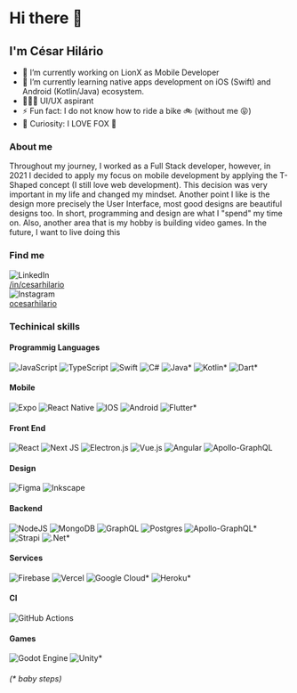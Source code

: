 # Hi there 👋 
## I'm César Hilário

- 🔭 I’m currently working on LionX as Mobile Developer
- 🌱 I’m currently learning native apps development on iOS (Swift) and Android (Kotlin/Java) ecosystem.
- 🧑🏾‍🎨 UI/UX aspirant
- ⚡ Fun fact: I do not know how to ride a bike 🚲 (without me 😝)
- 🧐 Curiosity: I LOVE FOX 🦊

### About me
Throughout my journey, I worked as a Full Stack developer, however, in 2021 I decided to apply my focus on mobile development by applying the T-Shaped concept (I still love web development). This decision was very important in my life and changed my mindset.
Another point I like is the design more precisely the User Interface, most good designs are beautiful designs too.
In short, programming and design are what I "spend" my time on.
Also, another area that is my hobby is building video games. In the future, I want to live doing this

### Find me 
![LinkedIn](https://img.shields.io/badge/linkedin-%230077B5.svg?style=for-the-badge&logo=linkedin&logoColor=white)
<br/>
[/in/cesarhilario](https://linkedin.com/in/cesarhilario)
<br/>
![Instagram](https://img.shields.io/badge/Instagram-%23E4405F.svg?style=for-the-badge&logo=Instagram&logoColor=white) 
<br/>
[ocesarhilario](https://instagram.com/ocesarhilario)

### Techinical skills 

#### Programmig Languages
![JavaScript](https://img.shields.io/badge/javascript-%23323330.svg?style=for-the-badge&logo=javascript&logoColor=%23F7DF1E)
![TypeScript](https://img.shields.io/badge/typescript-%23007ACC.svg?style=for-the-badge&logo=typescript&logoColor=white)
![Swift](https://img.shields.io/badge/swift-F54A2A?style=for-the-badge&logo=swift&logoColor=white)
![C#](https://img.shields.io/badge/c%23-%23239120.svg?style=for-the-badge&logo=c-sharp&logoColor=white)
![Java](https://img.shields.io/badge/java-%23ED8B00.svg?style=for-the-badge&logo=java&logoColor=white)*
![Kotlin](https://img.shields.io/badge/kotlin-%230095D5.svg?style=for-the-badge&logo=kotlin&logoColor=white)*
![Dart](https://img.shields.io/badge/dart-%230175C2.svg?style=for-the-badge&logo=dart&logoColor=white)*

#### Mobile
![Expo](https://img.shields.io/badge/expo-1C1E24?style=for-the-badge&logo=expo&logoColor=#D04A37)
![React Native](https://img.shields.io/badge/react_native-%2320232a.svg?style=for-the-badge&logo=react&logoColor=%2361DAFB)
![IOS](https://img.shields.io/badge/iOS-000000?style=for-the-badge&logo=ios&logoColor=white)
![Android](https://img.shields.io/badge/Android-3DDC84?style=for-the-badge&logo=android&logoColor=white)
![Flutter](https://img.shields.io/badge/Flutter-%2302569B.svg?style=for-the-badge&logo=Flutter&logoColor=white)*

#### Front End
![React](https://img.shields.io/badge/react-%2320232a.svg?style=for-the-badge&logo=react&logoColor=%2361DAFB)
![Next JS](https://img.shields.io/badge/Next-black?style=for-the-badge&logo=next.js&logoColor=white)
![Electron.js](https://img.shields.io/badge/Electron-191970?style=for-the-badge&logo=Electron&logoColor=white)
![Vue.js](https://img.shields.io/badge/vuejs-%2335495e.svg?style=for-the-badge&logo=vuedotjs&logoColor=%234FC08D)
![Angular](https://img.shields.io/badge/angular-%23DD0031.svg?style=for-the-badge&logo=angular&logoColor=white)
![Apollo-GraphQL](https://img.shields.io/badge/-ApolloGraphQL-311C87?style=for-the-badge&logo=apollo-graphql)

#### Design
![Figma](https://img.shields.io/badge/figma-%23F24E1E.svg?style=for-the-badge&logo=figma&logoColor=white)
![Inkscape](https://img.shields.io/badge/Inkscape-e0e0e0?style=for-the-badge&logo=inkscape&logoColor=080A13)

#### Backend
![NodeJS](https://img.shields.io/badge/node.js-6DA55F?style=for-the-badge&logo=node.js&logoColor=white)
![MongoDB](https://img.shields.io/badge/MongoDB-%234ea94b.svg?style=for-the-badge&logo=mongodb&logoColor=white)
![GraphQL](https://img.shields.io/badge/-GraphQL-E10098?style=for-the-badge&logo=graphql&logoColor=white)
![Postgres](https://img.shields.io/badge/postgres-%23316192.svg?style=for-the-badge&logo=postgresql&logoColor=white)
![Apollo-GraphQL](https://img.shields.io/badge/-ApolloGraphQL-311C87?style=for-the-badge&logo=apollo-graphql)*
![Strapi](https://img.shields.io/badge/strapi-%232E7EEA.svg?style=for-the-badge&logo=strapi&logoColor=white)
![.Net](https://img.shields.io/badge/.NET-5C2D91?style=for-the-badge&logo=.net&logoColor=white)*

#### Services
![Firebase](https://img.shields.io/badge/firebase-%23039BE5.svg?style=for-the-badge&logo=firebase)
![Vercel](https://img.shields.io/badge/vercel-%23000000.svg?style=for-the-badge&logo=vercel&logoColor=white)
![Google Cloud](https://img.shields.io/badge/GoogleCloud-%234285F4.svg?style=for-the-badge&logo=google-cloud&logoColor=white)*
![Heroku](https://img.shields.io/badge/heroku-%23430098.svg?style=for-the-badge&logo=heroku&logoColor=white)*

#### CI
![GitHub Actions](https://img.shields.io/badge/github%20actions-%232671E5.svg?style=for-the-badge&logo=githubactions&logoColor=white)

#### Games
![Godot Engine](https://img.shields.io/badge/GODOT-%23FFFFFF.svg?style=for-the-badge&logo=godot-engine)
![Unity](https://img.shields.io/badge/unity-%23000000.svg?style=for-the-badge&logo=unity&logoColor=white)*
<br/>
###### (* baby steps)

